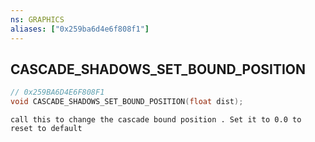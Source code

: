 ```yaml
---
ns: GRAPHICS
aliases: ["0x259ba6d4e6f808f1"]
---
```

## CASCADE_SHADOWS_SET_BOUND_POSITION

```c
// 0x259BA6D4E6F808F1
void CASCADE_SHADOWS_SET_BOUND_POSITION(float dist);
```

```
call this to change the cascade bound position . Set it to 0.0 to reset to default
```
